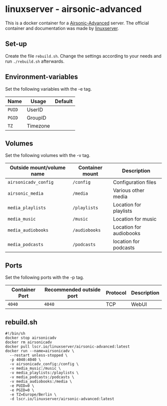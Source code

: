 # linuxserver - airsonic-advanced

This is a docker container for a [Airsonic-Advanced](../airsonic-advanced.md)
server.
The official container and documentation was made by
[linuxserver](https://github.com/linuxserver/docker-airsonic-advanced).

## Set-up

Create the file `rebuild.sh`.
Change the settings according to your needs and run `./rebuild.sh` afterwards.

## Environment-variables

Set the following variables with the -e tag.

| Name   | Usage    | Default |
| ------ | -------- | ------- |
| `PUID` | UserID   |         |
| `PGID` | GroupID  |         |
| `TZ`   | Timezone |         |

## Volumes

Set the following volumes with the -v tag.

| Outside mount/volume name | Container mount | Description             |
| ------------------------- | --------------- | ----------------------- |
| `airsonicadv_config`      | `/config`       | Configuration files     |
| `airsonic_media`          | `/media`        | Various other media     |
| `media_playlists`         | `/playlists`    | Location for playlists  |
| `media_music`             | `/music`        | Location for music      |
| `media_audiobooks`        | `/audiobooks`   | Location for audiobooks |
| `media_podcasts`          | `/podcasts`     | location for podcasts   |

## Ports

Set the following ports with the -p tag.

| Container Port | Recommended outside port | Protocol | Description |
| -------------- | ------------------------ | -------- | ----------- |
| `4040`         | `4040`                   | TCP      | WebUI       |

## rebuild.sh

```shell
#!/bin/sh
docker stop airsonicadv
docker rm airsonicadv
docker pull lscr.io/linuxserver/airsonic-advanced:latest
docker run --name=airsonicadv \
  --restart unless-stopped \
  -p 4040:4040 \
  -v airsonicadv_config:/config \
  -v media_music:/music \
  -v media_playlists:/playlists \
  -v media_podcasts:/podcasts \
  -v media_audiobooks:/media \
  -e PUID=0 \
  -e PGID=0 \
  -e TZ=Europe/Berlin \
  -d lscr.io/linuxserver/airsonic-advanced:latest
```

